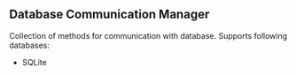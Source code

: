## Database Communication Manager

Collection of methods for communication with database. 
Supports following databases: 
* SQLite





